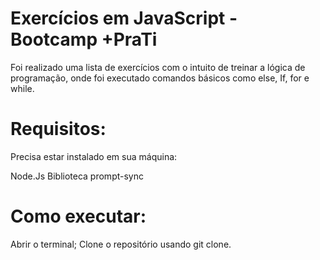 # Exercícios em JavaScript - Bootcamp +PraTi
Foi realizado uma lista de exercícios com o intuito de treinar a lógica de programação, onde foi executado comandos básicos como else, If, for e while.

# Requisitos:
Precisa estar instalado em sua máquina:

Node.Js 
Biblioteca prompt-sync 

# Como executar:
Abrir o terminal; 
Clone o repositório usando git clone.
